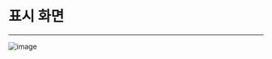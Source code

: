# 표시 화면
---
![image](https://github.com/user-attachments/assets/31f49b2c-716b-4be6-86ef-8df256bebd82)
